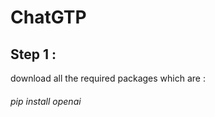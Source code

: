 # ChatGTP
<h2>Step 1 :</h2>
<p>download all the required packages which are :</p>
<h6>pip install openai</h6>

